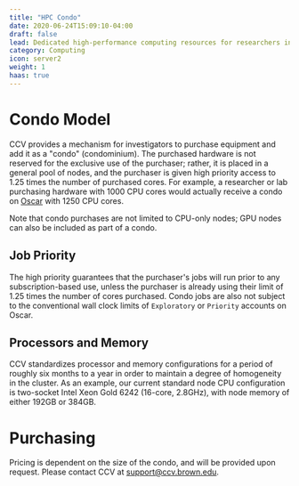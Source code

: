 ```yaml
---
title: "HPC Condo"
date: 2020-06-24T15:09:10-04:00
draft: false
lead: Dedicated high-performance computing resources for researchers in the form of "condos" on the University's main supercomputer, Oscar.  
category: Computing
icon: server2
weight: 1
haas: true
---
```



# Condo Model
CCV provides a mechanism for investigators to purchase equipment and add it as a "condo" (condominium). The purchased hardware is not reserved for the exclusive use of the purchaser; rather, it is placed in a general pool of nodes, and the purchaser is given high priority access to 1.25 times the number of purchased cores. For example, a researcher or lab purchasing hardware with 1000 CPU cores would actually receive a condo on [Oscar](services/infrastructure/oscar/) with 1250 CPU cores. 

Note that condo purchases are not limited to CPU-only nodes; GPU nodes can also be included as part of a condo. 

## Job Priority
The high priority guarantees that the purchaser's jobs will run prior to any subscription-based use, unless the purchaser is already using their limit of 1.25 times the number of cores purchased. Condo jobs are also not subject to the conventional wall clock limits of `Exploratory` or `Priority` accounts on Oscar.

## Processors and Memory
CCV standardizes processor and memory configurations for a period of roughly six months to a year in order to maintain a degree of homogeneity in the cluster. As an example, our current standard node CPU configuration is two-socket Intel Xeon Gold 6242 (16-core, 2.8GHz), with node memory of either 192GB or 384GB.

# Purchasing
Pricing is dependent on the size of the condo, and will be provided upon request. Please contact CCV at [support@ccv.brown.edu](mailto:support@ccv.brown.edu).
